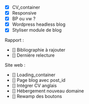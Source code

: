 - [x] CV_container
- [x] Responsive
- [x] BP ou vw ?
- [x] Wordpress headless blog
- [x] Styliser module de blog

Rapport :
- [] Bibliographie à rajouter
- [] Dernière relecture

Site web :
- [] Loading_container
- [] Page blog avec post_id
- [] Intégrer CV anglais
- [] Hébergement nouveau domaine
- [] Rewamp des boutons
